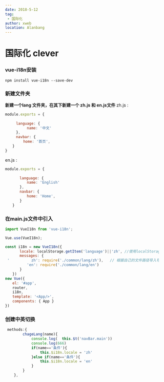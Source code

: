 ```yaml
---
date: 2018-5-12
tag: 
 - 国际化
author: xweb
location: Alanbang
---
```

# 国际化 clever
  
### vue-i18n安装　
`npm install vue-i18n --save-dev`

### 新建文件夹
**新建一个lang 文件夹，在其下新建一个 zh.js 和 en.js文件**
 zh.js : 
```js
module.exports = {
 
　　　language: {
　　　　　　name: '中文'
　　　},
　　　navbar: {
　　　　　home: '首页',
　　}
}

```
en.js :
```js
module.exports = {
 
　　　　language: {
　　　　　　name: 'English'
　　　　},
　　　　navbar: {
　　　　　　home: 'Home',
　　　　}
　　}
```

### 在main.js文件中引入
```js
import VueI18n from 'vue-i18n';

Vue.use(VueI18n);

const i18n = new VueI18n({
　　　　locale: localStorage.getItem('language')||'zh', //使用localStorage缓存到本地，当下次使用时可默认当前使用语言
　　　　messages: {
 '　　　　　　zh': require('./common/lang/zh'),   // 根据自己的文件路径导入导入
　　　　　　'en': require('./common/lang/en')
　　　　}
　　})
new Vue({
　　el: '#app',
　　router,
　　i18n,
　　template: '<App/>',
　　components: { App }
})
```

### 创建中英切换
```js
 methods:{
        chageLang(name){
            console.log(  this.$t('navBar.main'))
            console.log(666)
            if(name=='条件'){
                this.$i18n.locale = 'zh' 
            }else if(name=='条件'){
                this.$i18n.locale = 'en'    
            }
        }
    },
```